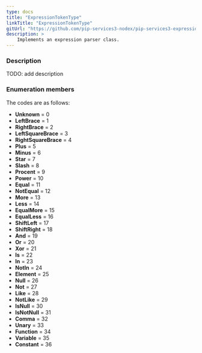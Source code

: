 ```yaml
---
type: docs
title: "ExpressionTokenType"
linkTitle: "ExpressionTokenType"
gitUrl: "https://github.com/pip-services3-nodex/pip-services3-expressions-nodex"
description: > 
    Implements an expression parser class.
---
```


### Description

TODO: add description


### Enumeration members

The codes are as follows:

- **Unknown** = 0
- **LeftBrace** = 1
- **RightBrace** = 2
- **LeftSquareBrace** = 3
- **RightSquareBrace** = 4
- **Plus** = 5
- **Minus** = 6
- **Star** = 7
- **Slash** = 8
- **Procent** = 9
- **Power** = 10
- **Equal** = 11
- **NotEqual** = 12
- **More** = 13
- **Less** = 14
- **EqualMore** = 15
- **EqualLess** = 16
- **ShiftLeft** = 17
- **ShiftRight** = 18
- **And** = 19
- **Or** = 20
- **Xor** = 21
- **Is** = 22
- **In** = 23
- **NotIn** = 24
- **Element** = 25
- **Null** = 26
- **Not** = 27
- **Like** = 28
- **NotLike** = 29
- **IsNull** = 30
- **IsNotNull** = 31
- **Comma** = 32
- **Unary** = 33
- **Function** = 34
- **Variable** = 35
- **Constant** = 36